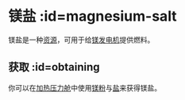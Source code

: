 # 镁盐 :id=magnesium-salt

镁盐是一种[资源](/Resources)，可用于给[镁发电机](/Magnesium-powered-Generator)提供燃料。

## 获取 :id=obtaining

你可以在[加热压力舱](/Heated-Pressure-Chamber)中使用[镁粉](/Magnesium-Dust)与[盐](/Miscellaneous-Items)来获得镁盐。
